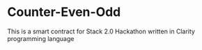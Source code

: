 # Counter-Even-Odd
This is a smart contract for Stack 2.0 Hackathon written in Clarity programming language
